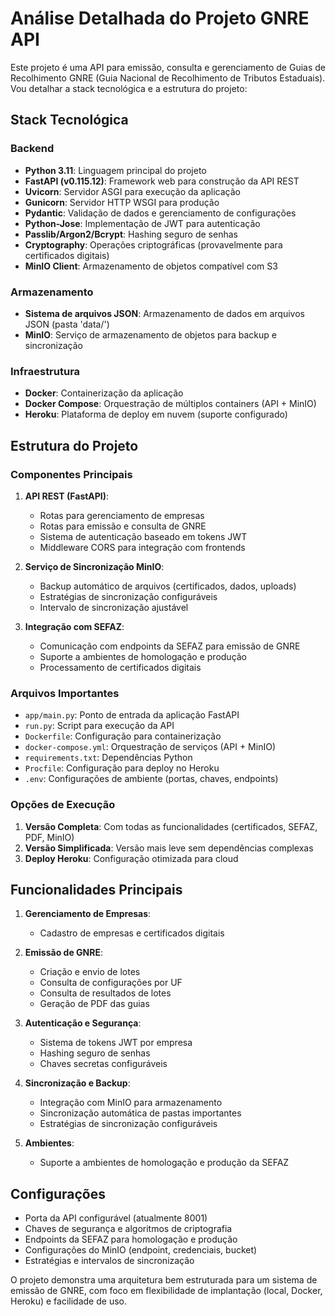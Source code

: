 # Análise Detalhada do Projeto GNRE API

Este projeto é uma API para emissão, consulta e gerenciamento de Guias de Recolhimento GNRE (Guia Nacional de Recolhimento de Tributos Estaduais). Vou detalhar a stack tecnológica e a estrutura do projeto:

## Stack Tecnológica

### Backend
- **Python 3.11**: Linguagem principal do projeto
- **FastAPI (v0.115.12)**: Framework web para construção da API REST
- **Uvicorn**: Servidor ASGI para execução da aplicação
- **Gunicorn**: Servidor HTTP WSGI para produção
- **Pydantic**: Validação de dados e gerenciamento de configurações
- **Python-Jose**: Implementação de JWT para autenticação
- **Passlib/Argon2/Bcrypt**: Hashing seguro de senhas
- **Cryptography**: Operações criptográficas (provavelmente para certificados digitais)
- **MinIO Client**: Armazenamento de objetos compatível com S3

### Armazenamento
- **Sistema de arquivos JSON**: Armazenamento de dados em arquivos JSON (pasta 'data/')
- **MinIO**: Serviço de armazenamento de objetos para backup e sincronização

### Infraestrutura
- **Docker**: Containerização da aplicação
- **Docker Compose**: Orquestração de múltiplos containers (API + MinIO)
- **Heroku**: Plataforma de deploy em nuvem (suporte configurado)

## Estrutura do Projeto

### Componentes Principais
1. **API REST (FastAPI)**:
   - Rotas para gerenciamento de empresas
   - Rotas para emissão e consulta de GNRE
   - Sistema de autenticação baseado em tokens JWT
   - Middleware CORS para integração com frontends

2. **Serviço de Sincronização MinIO**:
   - Backup automático de arquivos (certificados, dados, uploads)
   - Estratégias de sincronização configuráveis
   - Intervalo de sincronização ajustável

3. **Integração com SEFAZ**:
   - Comunicação com endpoints da SEFAZ para emissão de GNRE
   - Suporte a ambientes de homologação e produção
   - Processamento de certificados digitais

### Arquivos Importantes
- `app/main.py`: Ponto de entrada da aplicação FastAPI
- `run.py`: Script para execução da API
- `Dockerfile`: Configuração para containerização
- `docker-compose.yml`: Orquestração de serviços (API + MinIO)
- `requirements.txt`: Dependências Python
- `Procfile`: Configuração para deploy no Heroku
- `.env`: Configurações de ambiente (portas, chaves, endpoints)

### Opções de Execução
1. **Versão Completa**: Com todas as funcionalidades (certificados, SEFAZ, PDF, MinIO)
2. **Versão Simplificada**: Versão mais leve sem dependências complexas
3. **Deploy Heroku**: Configuração otimizada para cloud

## Funcionalidades Principais

1. **Gerenciamento de Empresas**:
   - Cadastro de empresas e certificados digitais

2. **Emissão de GNRE**:
   - Criação e envio de lotes
   - Consulta de configurações por UF
   - Consulta de resultados de lotes
   - Geração de PDF das guias

3. **Autenticação e Segurança**:
   - Sistema de tokens JWT por empresa
   - Hashing seguro de senhas
   - Chaves secretas configuráveis

4. **Sincronização e Backup**:
   - Integração com MinIO para armazenamento
   - Sincronização automática de pastas importantes
   - Estratégias de sincronização configuráveis

5. **Ambientes**:
   - Suporte a ambientes de homologação e produção da SEFAZ

## Configurações
- Porta da API configurável (atualmente 8001)
- Chaves de segurança e algoritmos de criptografia
- Endpoints da SEFAZ para homologação e produção
- Configurações do MinIO (endpoint, credenciais, bucket)
- Estratégias e intervalos de sincronização

O projeto demonstra uma arquitetura bem estruturada para um sistema de emissão de GNRE, com foco em flexibilidade de implantação (local, Docker, Heroku) e facilidade de uso.